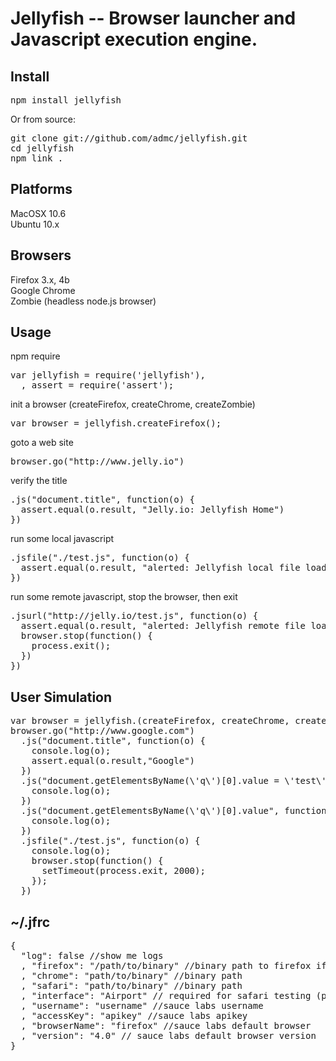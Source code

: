 # Jellyfish -- Browser launcher and Javascript execution engine.

## Install

<pre>
npm install jellyfish
</pre>

Or from source:

<pre>
git clone git://github.com/admc/jellyfish.git 
cd jellyfish
npm link .
</pre>

## Platforms
MacOSX 10.6<br>
Ubuntu 10.x
## Browsers
Firefox 3.x, 4b <br>
Google Chrome <br>
Zombie (headless node.js browser)
## Usage
npm require
<pre>
var jellyfish = require('jellyfish'),
  , assert = require('assert');
</pre>

init a browser (createFirefox, createChrome, createZombie)
<pre>
var browser = jellyfish.createFirefox();
</pre>

goto a web site
<pre>
browser.go("http://www.jelly.io")
</pre>

verify the title
<pre>
.js("document.title", function(o) {
  assert.equal(o.result, "Jelly.io: Jellyfish Home")
})
</pre>

run some local javascript
<pre>
.jsfile("./test.js", function(o) {
  assert.equal(o.result, "alerted: Jellyfish local file loaded successfully!")
})
</pre>

run some remote javascript, stop the browser, then exit
<pre>
.jsurl("http://jelly.io/test.js", function(o) { 
  assert.equal(o.result, "alerted: Jellyfish remote file loaded successfully!")
  browser.stop(function() {
    process.exit();
  })
})
</pre>

## User Simulation

<pre>
var browser = jellyfish.(createFirefox, createChrome, createZombie)();
browser.go("http://www.google.com")
  .js("document.title", function(o) {
    console.log(o);
    assert.equal(o.result,"Google")
  })
  .js("document.getElementsByName(\'q\')[0].value = \'test\'", function(o) {
    console.log(o);
  })
  .js("document.getElementsByName(\'q\')[0].value", function(o) {
    console.log(o);
  })
  .jsfile("./test.js", function(o) {
    console.log(o);
    browser.stop(function() {
      setTimeout(process.exit, 2000);
    });
  })
</pre>

## ~/.jfrc

<pre>
{
  "log": false //show me logs
  , "firefox": "/path/to/binary" //binary path to firefox if you want to set it manually
  , "chrome": "path/to/binary" //binary path
  , "safari": "path/to/binary" //binary path
  , "interface": "Airport" // required for safari testing (proxy setting)
  , "username": "username" //sauce labs username
  , "accessKey": "apikey" //sauce labs apikey
  , "browserName": "firefox" //sauce labs default browser
  , "version": "4.0" // sauce labs default browser version
}
</pre>